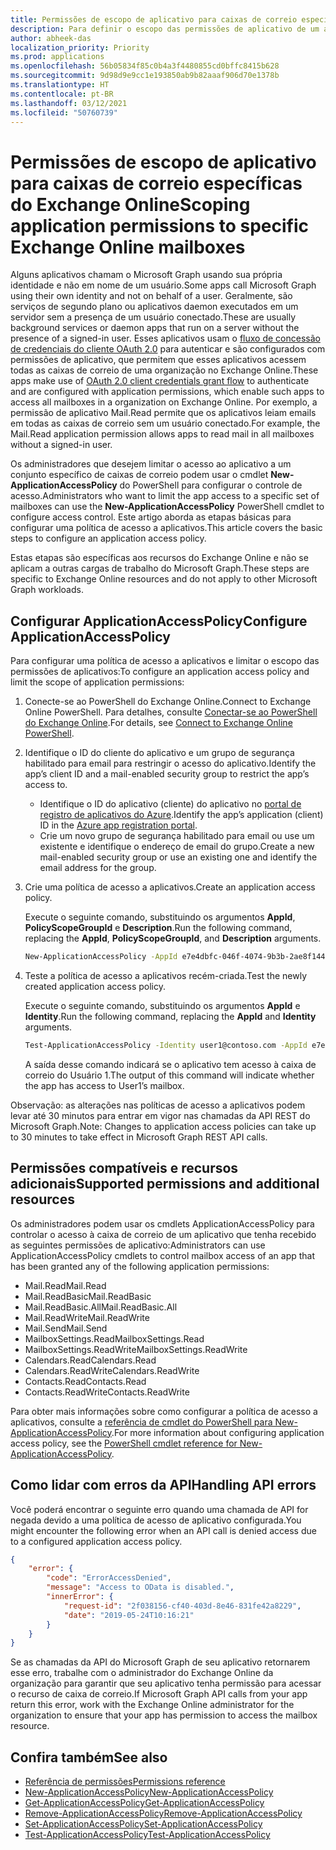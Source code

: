 ```yaml
---
title: Permissões de escopo de aplicativo para caixas de correio específicas do Exchange Online
description: Para definir o escopo das permissões de aplicativo de um aplicativo para caixas de correio específicas do Exchange Online, você precisará criar políticas de acesso a aplicativos.
author: abheek-das
localization_priority: Priority
ms.prod: applications
ms.openlocfilehash: 56b05834f85c0b4a3f4480855cd0bffc8415b628
ms.sourcegitcommit: 9d98d9e9cc1e193850ab9b82aaaf906d70e1378b
ms.translationtype: HT
ms.contentlocale: pt-BR
ms.lasthandoff: 03/12/2021
ms.locfileid: "50760739"
---
```

# <a name="scoping-application-permissions-to-specific-exchange-online-mailboxes"></a><span data-ttu-id="6421d-103">Permissões de escopo de aplicativo para caixas de correio específicas do Exchange Online</span><span class="sxs-lookup"><span data-stu-id="6421d-103">Scoping application permissions to specific Exchange Online mailboxes</span></span> 

<span data-ttu-id="6421d-104">Alguns aplicativos chamam o Microsoft Graph usando sua própria identidade e não em nome de um usuário.</span><span class="sxs-lookup"><span data-stu-id="6421d-104">Some apps call Microsoft Graph using their own identity and not on behalf of a user.</span></span> <span data-ttu-id="6421d-105">Geralmente, são serviços de segundo plano ou aplicativos daemon executados em um servidor sem a presença de um usuário conectado.</span><span class="sxs-lookup"><span data-stu-id="6421d-105">These are usually background services or daemon apps that run on a server without the presence of a signed-in user.</span></span> <span data-ttu-id="6421d-106">Esses aplicativos usam o [fluxo de concessão de credenciais do cliente OAuth 2.0](/azure/active-directory/develop/v2-oauth2-client-creds-grant-flow) para autenticar e são configurados com permissões de aplicativo, que permitem que esses aplicativos acessem todas as caixas de correio de uma organização no Exchange Online.</span><span class="sxs-lookup"><span data-stu-id="6421d-106">These apps make use of [OAuth 2.0 client credentials grant flow](/azure/active-directory/develop/v2-oauth2-client-creds-grant-flow) to authenticate and are configured with application permissions, which enable such apps to access all mailboxes in a organization on Exchange Online.</span></span> <span data-ttu-id="6421d-107">Por exemplo, a permissão de aplicativo Mail.Read permite que os aplicativos leiam emails em todas as caixas de correio sem um usuário conectado.</span><span class="sxs-lookup"><span data-stu-id="6421d-107">For example, the Mail.Read application permission allows apps to read mail in all mailboxes without a signed-in user.</span></span> 

<span data-ttu-id="6421d-108">Os administradores que desejem limitar o acesso ao aplicativo a um conjunto específico de caixas de correio podem usar o cmdlet **New-ApplicationAccessPolicy** do PowerShell para configurar o controle de acesso.</span><span class="sxs-lookup"><span data-stu-id="6421d-108">Administrators who want to limit the app access to a specific set of mailboxes can use the **New-ApplicationAccessPolicy** PowerShell cmdlet to configure access control.</span></span> <span data-ttu-id="6421d-109">Este artigo aborda as etapas básicas para configurar uma política de acesso a aplicativos.</span><span class="sxs-lookup"><span data-stu-id="6421d-109">This article covers the basic steps to configure an application access policy.</span></span>

<span data-ttu-id="6421d-110">Estas etapas são específicas aos recursos do Exchange Online e não se aplicam a outras cargas de trabalho do Microsoft Graph.</span><span class="sxs-lookup"><span data-stu-id="6421d-110">These steps are specific to Exchange Online resources and do not apply to other Microsoft Graph workloads.</span></span> 

## <a name="configure-applicationaccesspolicy"></a><span data-ttu-id="6421d-111">Configurar ApplicationAccessPolicy</span><span class="sxs-lookup"><span data-stu-id="6421d-111">Configure ApplicationAccessPolicy</span></span>

<span data-ttu-id="6421d-112">Para configurar uma política de acesso a aplicativos e limitar o escopo das permissões de aplicativos:</span><span class="sxs-lookup"><span data-stu-id="6421d-112">To configure an application access policy and limit the scope of application permissions:</span></span>
1.  <span data-ttu-id="6421d-113">Conecte-se ao PowerShell do Exchange Online.</span><span class="sxs-lookup"><span data-stu-id="6421d-113">Connect to Exchange Online PowerShell.</span></span> <span data-ttu-id="6421d-114">Para detalhes, consulte [Conectar-se ao PowerShell do Exchange Online](/powershell/exchange/exchange-online/connect-to-exchange-online-powershell/connect-to-exchange-online-powershell?view=exchange-ps).</span><span class="sxs-lookup"><span data-stu-id="6421d-114">For details, see [Connect to Exchange Online PowerShell](/powershell/exchange/exchange-online/connect-to-exchange-online-powershell/connect-to-exchange-online-powershell?view=exchange-ps).</span></span>

2.  <span data-ttu-id="6421d-115">Identifique o ID do cliente do aplicativo e um grupo de segurança habilitado para email para restringir o acesso do aplicativo.</span><span class="sxs-lookup"><span data-stu-id="6421d-115">Identify the app’s client ID and a mail-enabled security group to restrict the app’s access to.</span></span>

    - <span data-ttu-id="6421d-116">Identifique o ID do aplicativo (cliente) do aplicativo no [portal de registro de aplicativos do Azure](https://portal.azure.com/#blade/Microsoft_AAD_RegisteredApps/ApplicationsListBlade).</span><span class="sxs-lookup"><span data-stu-id="6421d-116">Identify the app’s application (client) ID in the [Azure app registration portal](https://portal.azure.com/#blade/Microsoft_AAD_RegisteredApps/ApplicationsListBlade).</span></span>
    - <span data-ttu-id="6421d-117">Crie um novo grupo de segurança habilitado para email ou use um existente e identifique o endereço de email do grupo.</span><span class="sxs-lookup"><span data-stu-id="6421d-117">Create a new mail-enabled security group or use an existing one and identify the email address for the group.</span></span> 

3.  <span data-ttu-id="6421d-118">Crie uma política de acesso a aplicativos.</span><span class="sxs-lookup"><span data-stu-id="6421d-118">Create an application access policy.</span></span> 

    <span data-ttu-id="6421d-119">Execute o seguinte comando, substituindo os argumentos **AppId**, **PolicyScopeGroupId** e **Description**.</span><span class="sxs-lookup"><span data-stu-id="6421d-119">Run the following command, replacing the **AppId**, **PolicyScopeGroupId**, and **Description** arguments.</span></span>
    ```sh 
    New-ApplicationAccessPolicy -AppId e7e4dbfc-046f-4074-9b3b-2ae8f144f59b -PolicyScopeGroupId EvenUsers@contoso.com -AccessRight RestrictAccess -Description "Restrict this app to members of distribution group EvenUsers."
    ```
4.  <span data-ttu-id="6421d-120">Teste a política de acesso a aplicativos recém-criada.</span><span class="sxs-lookup"><span data-stu-id="6421d-120">Test the newly created application access policy.</span></span>

    <span data-ttu-id="6421d-121">Execute o seguinte comando, substituindo os argumentos **AppId** e **Identity**.</span><span class="sxs-lookup"><span data-stu-id="6421d-121">Run the following command, replacing the **AppId** and **Identity** arguments.</span></span>
    ```sh
    Test-ApplicationAccessPolicy -Identity user1@contoso.com -AppId e7e4dbfc-046-4074-9b3b-2ae8f144f59b 
    ```
    <span data-ttu-id="6421d-122">A saída desse comando indicará se o aplicativo tem acesso à caixa de correio do Usuário 1.</span><span class="sxs-lookup"><span data-stu-id="6421d-122">The output of this command will indicate whether the app has access to User1’s mailbox.</span></span>

<span data-ttu-id="6421d-123">Observação: as alterações nas políticas de acesso a aplicativos podem levar até 30 minutos para entrar em vigor nas chamadas da API REST do Microsoft Graph.</span><span class="sxs-lookup"><span data-stu-id="6421d-123">Note: Changes to application access policies can take up to 30 minutes to take effect in Microsoft Graph REST API calls.</span></span>

## <a name="supported-permissions-and-additional-resources"></a><span data-ttu-id="6421d-124">Permissões compatíveis e recursos adicionais</span><span class="sxs-lookup"><span data-stu-id="6421d-124">Supported permissions and additional resources</span></span>
<span data-ttu-id="6421d-125">Os administradores podem usar os cmdlets ApplicationAccessPolicy para controlar o acesso à caixa de correio de um aplicativo que tenha recebido as seguintes permissões de aplicativo:</span><span class="sxs-lookup"><span data-stu-id="6421d-125">Administrators can use ApplicationAccessPolicy cmdlets to control mailbox access of an app that has been granted any of the following application permissions:</span></span> 
- <span data-ttu-id="6421d-126">Mail.Read</span><span class="sxs-lookup"><span data-stu-id="6421d-126">Mail.Read</span></span>
- <span data-ttu-id="6421d-127">Mail.ReadBasic</span><span class="sxs-lookup"><span data-stu-id="6421d-127">Mail.ReadBasic</span></span>
- <span data-ttu-id="6421d-128">Mail.ReadBasic.All</span><span class="sxs-lookup"><span data-stu-id="6421d-128">Mail.ReadBasic.All</span></span>
- <span data-ttu-id="6421d-129">Mail.ReadWrite</span><span class="sxs-lookup"><span data-stu-id="6421d-129">Mail.ReadWrite</span></span>
- <span data-ttu-id="6421d-130">Mail.Send</span><span class="sxs-lookup"><span data-stu-id="6421d-130">Mail.Send</span></span>
- <span data-ttu-id="6421d-131">MailboxSettings.Read</span><span class="sxs-lookup"><span data-stu-id="6421d-131">MailboxSettings.Read</span></span>  
- <span data-ttu-id="6421d-132">MailboxSettings.ReadWrite</span><span class="sxs-lookup"><span data-stu-id="6421d-132">MailboxSettings.ReadWrite</span></span>
- <span data-ttu-id="6421d-133">Calendars.Read</span><span class="sxs-lookup"><span data-stu-id="6421d-133">Calendars.Read</span></span>
- <span data-ttu-id="6421d-134">Calendars.ReadWrite</span><span class="sxs-lookup"><span data-stu-id="6421d-134">Calendars.ReadWrite</span></span>
- <span data-ttu-id="6421d-135">Contacts.Read</span><span class="sxs-lookup"><span data-stu-id="6421d-135">Contacts.Read</span></span>
- <span data-ttu-id="6421d-136">Contacts.ReadWrite</span><span class="sxs-lookup"><span data-stu-id="6421d-136">Contacts.ReadWrite</span></span>

<span data-ttu-id="6421d-137">Para obter mais informações sobre como configurar a política de acesso a aplicativos, consulte a [referência de cmdlet do PowerShell para New-ApplicationAccessPolicy](/powershell/module/exchange/organization/new-applicationaccesspolicy).</span><span class="sxs-lookup"><span data-stu-id="6421d-137">For more information about configuring application access policy, see the [PowerShell cmdlet reference for New-ApplicationAccessPolicy](/powershell/module/exchange/organization/new-applicationaccesspolicy).</span></span> 

## <a name="handling-api-errors"></a><span data-ttu-id="6421d-138">Como lidar com erros da API</span><span class="sxs-lookup"><span data-stu-id="6421d-138">Handling API errors</span></span>
<span data-ttu-id="6421d-139">Você poderá encontrar o seguinte erro quando uma chamada de API for negada devido a uma política de acesso de aplicativo configurada.</span><span class="sxs-lookup"><span data-stu-id="6421d-139">You might encounter the following error when an API call is denied access due to a configured application access policy.</span></span> 
```json
{
    "error": {
        "code": "ErrorAccessDenied",
        "message": "Access to OData is disabled.",
        "innerError": {
            "request-id": "2f038156-cf40-403d-8e46-831fe42a8229",
            "date": "2019-05-24T10:16:21"
        }
    }
}
```
<span data-ttu-id="6421d-140">Se as chamadas da API do Microsoft Graph de seu aplicativo retornarem esse erro, trabalhe com o administrador do Exchange Online da organização para garantir que seu aplicativo tenha permissão para acessar o recurso de caixa de correio.</span><span class="sxs-lookup"><span data-stu-id="6421d-140">If Microsoft Graph API calls from your app return this error, work with the Exchange Online administrator for the organization to ensure that your app has permission to access the mailbox resource.</span></span>



## <a name="see-also"></a><span data-ttu-id="6421d-141">Confira também</span><span class="sxs-lookup"><span data-stu-id="6421d-141">See also</span></span>

- [<span data-ttu-id="6421d-142">Referência de permissões</span><span class="sxs-lookup"><span data-stu-id="6421d-142">Permissions reference</span></span>](permissions-reference.md)
- [<span data-ttu-id="6421d-143">New-ApplicationAccessPolicy</span><span class="sxs-lookup"><span data-stu-id="6421d-143">New-ApplicationAccessPolicy</span></span>](/powershell/module/exchange/organization/new-applicationaccesspolicy)
- [<span data-ttu-id="6421d-144">Get-ApplicationAccessPolicy</span><span class="sxs-lookup"><span data-stu-id="6421d-144">Get-ApplicationAccessPolicy</span></span>](/powershell/module/exchange/organization/get-applicationaccesspolicy)
- [<span data-ttu-id="6421d-145">Remove-ApplicationAccessPolicy</span><span class="sxs-lookup"><span data-stu-id="6421d-145">Remove-ApplicationAccessPolicy</span></span>](/powershell/module/exchange/organization/remove-applicationaccesspolicy)
- [<span data-ttu-id="6421d-146">Set-ApplicationAccessPolicy</span><span class="sxs-lookup"><span data-stu-id="6421d-146">Set-ApplicationAccessPolicy</span></span>](/powershell/module/exchange/organization/set-applicationaccesspolicy)
- [<span data-ttu-id="6421d-147">Test-ApplicationAccessPolicy</span><span class="sxs-lookup"><span data-stu-id="6421d-147">Test-ApplicationAccessPolicy</span></span>](/powershell/module/exchange/organization/test-applicationaccesspolicy)